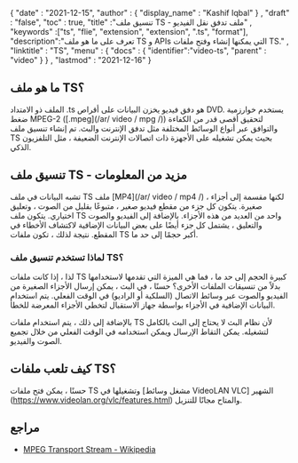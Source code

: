 {
  "date" : "2021-12-15",
  "author" : {
    "display_name" : "Kashif Iqbal"
} ,
  "draft" : "false",
  "toc" : true,
  "title" :"تنسيق ملف TS - ملف تدفق نقل الفيديو" ,
  "keywords" :["ts", "flie", "extension", "extension", ".ts", "format"],
  "description":"تعرف على ما هو ملف TS و APIs التي يمكنها إنشاء وفتح ملفات TS." ,
  "linktitle" : "TS",
  "menu" : {
    "docs" : {
      "identifier":"video-ts",
      "parent" : "video"
}
} ,
  "lastmod" : "2021-12-16"
}

## ما هو ملف TS؟

الملف ذو الامتداد .ts هو دفق فيديو يخزن البيانات على أقراص DVD. يستخدم خوارزمية ضغط MPEG-2 ([.mpeg](/ar/ video / mpg /)) لتحقيق أقصى قدر من الكفاءة والتوافق عبر أنواع الوسائط المختلفة مثل تدفق الإنترنت والبث. تم إنشاء تنسيق ملف TS بحيث يمكن تشغيله على الأجهزة ذات اتصالات الإنترنت الضعيفة ، مثل التلفزيون الذكي.

## تنسيق ملف TS - مزيد من المعلومات

تشبه البيانات في ملف TS ملف [MP4](/ar/ video / mp4 /) ، لكنها مقسمة إلى أجزاء صغيرة. يتكون كل جزء من مقطع فيديو صغير ، متبوعًا بقليل من الصوت ، وتعليق اختياري. يتكون ملف TS واحد من العديد من هذه الأجزاء. بالإضافة إلى الفيديو والصوت والتعليق ، يشتمل كل جزء أيضًا على بعض البيانات الإضافية لاكتشاف الأخطاء في المقطع. نتيجة لذلك ، تكون ملفات TS أكبر حجمًا إلى حد ما.

### لماذا تستخدم تنسيق ملف TS؟

لذا ، إذا كانت ملفات TS كبيرة الحجم إلى حد ما ، فما هي الميزة التي تقدمها لاستخدامها بدلاً من تنسيقات الملفات الأخرى؟ حسنًا ، في البث ، يمكن إرسال الأجزاء الصغيرة من الفيديو والصوت عبر وسائط الاتصال (السلكية أو الراديو) في الوقت الفعلي. يتم استخدام البيانات الإضافية في الأجزاء بواسطة جهاز الاستقبال لتخطي الأجزاء المعرضة للخطأ.

بالإضافة إلى ذلك ، يتم استخدام ملفات TS لأن نظام البث لا يحتاج إلى البث بالكامل لتشغيله. يمكن التقاط الإرسال ويمكن استخدامه في الوقت الفعلي من خلال تجميع الصوت والفيديو.

## كيف تلعب ملفات TS؟

حسنًا ، يمكن فتح ملفات TS وتشغيلها في [مشغل وسائط VideoLAN VLC] الشهير (https://www.videolan.org/vlc/features.html) والمتاح مجانًا للتنزيل.

## مراجع ##

* [MPEG Transport Stream - Wikipedia](https://en.wikipedia.org/wiki/MPEG_transport_stream)

